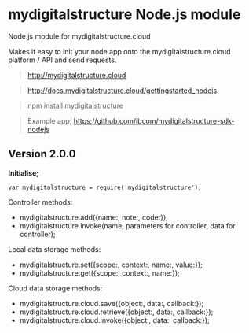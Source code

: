 mydigitalstructure Node.js module
====================================

Node.js module for mydigitalstructure.cloud

Makes it easy to init your node app onto the mydigitalstructure.cloud platform / API and send requests.

> http://mydigitalstructure.cloud

> http://docs.mydigitalstructure.cloud/gettingstarted_nodejs

> npm install mydigitalstructure

> Example app; https://github.com/ibcom/mydigitalstructure-sdk-nodejs

Version 2.0.0
-------------

**Initialise;**

`var mydigitalstructure = require('mydigitalstructure');`

Controller methods:
- mydigitalstructure.add({name:, note:, code:});
- mydigitalstructure.invoke(name, parameters for controller, data for controller);

<!-- end of the list -->

Local data storage methods:
- mydigitalstructure.set({scope:, context:, name:, value:});
- mydigitalstructure.get({scope:, context:, name:});

<!-- end of the list -->

Cloud data storage methods:
- mydigitalstructure.cloud.save({object:, data:, callback:});
- mydigitalstructure.cloud.retrieve({object:, data:, callback:});
- mydigitalstructure.cloud.invoke({object:, data:, callback:});

<!-- end of the list -->
